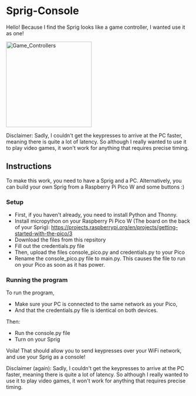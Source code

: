 # Sprig-Console

Hello! Because I find the Sprig looks like a game controller, I wanted use it as one!

[<img width="233" alt="Game_Controllers" src="https://github.com/user-attachments/assets/2b5e54a5-905c-4256-b7b9-04d01e1272a6"/>](https://sprig.hackclub.com/)

Disclaimer: Sadly, I couldn't get the keypresses to arrive at the PC faster, meaning there is quite a lot of latency. So although I really wanted to use it to play video games, it won't work for anything that requires precise timing.

## Instructions

To make this work, you need to have a Sprig and a PC.
Alternatively, you can build your own Sprig from a Raspberry Pi Pico W and some buttons :)

### Setup

- First, if you haven't already, you need to install Python and Thonny.
- Install micropython on your Raspberry Pi Pico W (The board on the back of your Sprig): https://projects.raspberrypi.org/en/projects/getting-started-with-the-pico/3
- Download the files from this repsitory
- Fill out the credentials.py file
- Then, upload the files console_pico.py and credentials.py to your Pico
- Rename the console_pico.py file to main.py. This causes the file to run on your Pico as soon as it has power.

### Running the program

To run the program, 
- Make sure your PC is connected to the same network as your Pico,
- And that the credentials.py file is identical on both devices.

Then:
- Run the console.py file
- Turn on your Sprig

Voila! That should allow you to send keypresses over your WiFi network, and use your Sprig as a console!

Disclaimer (again): Sadly, I couldn't get the keypresses to arrive at the PC faster, meaning there is quite a lot of latency. So although I really wanted to use it to play video games, it won't work for anything that requires precise timing.
